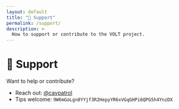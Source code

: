 ```yaml
---
layout: default
title: "🙌 Support"
permalink: /support/
description: >
  How to support or contribute to the VOLT project.
---
```


# 🙌 Support

Want to help or contribute?

- Reach out: [@cavpatrol](https://x.com/cavpatrol)  
- Tips welcome: `9W6mGoLgn8YYjf3R2HepyYR6xVGqGHPi6QPG5h4YnzDX`

